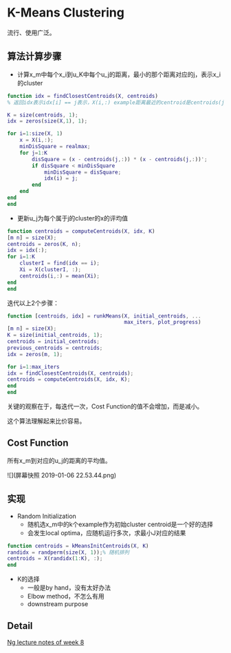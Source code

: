 # K-Means Clustering

流行、使用广泛。

## 算法计算步骤

- 计算x_m中每个x_i到u_K中每个u_j的距离，最小的那个距离对应的j，表示x_i的cluster

```matlab
function idx = findClosestCentroids(X, centroids)
% 返回idx表示idx[i] == j表示，X(i,:) example距离最近的centroid是centroids(j,:)

K = size(centroids, 1);
idx = zeros(size(X,1), 1);

for i=1:size(X, 1)
    x = X(i,:);
    minDisSquare = realmax;
    for j=1:K
        disSquare = (x - centroids(j,:)) * (x - centroids(j,:))';
        if disSquare < minDisSquare
            minDisSquare = disSquare;
            idx(i) = j;
        end
    end
end
end
```

- 更新u_j为每个属于j的cluster的x的评均值

```matlab
function centroids = computeCentroids(X, idx, K)
[m n] = size(X);
centroids = zeros(K, n);
idx = idx(:);
for i=1:K
    clusterI = find(idx == i);
    Xi = X(clusterI, :);
    centroids(i,:) = mean(Xi);
end
end
```

迭代以上2个步骤：

```matlab
function [centroids, idx] = runkMeans(X, initial_centroids, ...
                                      max_iters, plot_progress)
[m n] = size(X);
K = size(initial_centroids, 1);
centroids = initial_centroids;
previous_centroids = centroids;
idx = zeros(m, 1);

for i=1:max_iters
idx = findClosestCentroids(X, centroids);
centroids = computeCentroids(X, idx, K);
end
end
```



关键的观察在于，每迭代一次，Cost Function的值不会增加，而是减小。

这个算法理解起来比价容易。

## Cost Function

所有x_m到对应的u_j的距离的平均值。

![](屏幕快照 2019-01-06 22.53.44.png)

## 实现

- Random Initialization
  - 随机选x_m中的k个example作为初始cluster centroid是一个好的选择
  - 会发生local optima，应随机运行多次，求最小J对应的结果

```matlab
function centroids = kMeansInitCentroids(X, K)
randidx = randperm(size(X, 1));% 随机排列
centroids = X(randidx(1:K), :);
end
```

- K的选择
  - 一般是by hand，没有太好办法
  - Elbow method，不怎么有用
  - downstream purpose

## Detail

[Ng lecture notes of week 8](https://www.coursera.org/learn/machine-learning/resources/kGWsY)